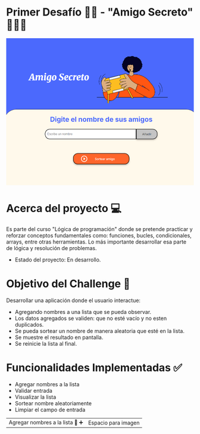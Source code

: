 ## <h1>  Primer Desafío 👩‍💻  - "Amigo Secreto" 🧑‍🤝‍🧑 </h1> 

![Amigo Secreto](./assets/ss1.png)

## <h1> Acerca del proyecto 💻 </h1> 

Es parte del curso "Lógica de programación" donde se pretende practicar y reforzar conceptos fundamentales como: funciones, bucles, condicionales, arrays, entre otras herramientas. Lo más importante desarrollar esa parte de lógica y resolución de problemas.

- Estado del proyecto: En desarrollo.

## <h1> Objetivo del Challenge 🎯 </h1> 
Desarrollar una aplicación donde el usuario interactue:
- Agregando nombres a una lista que se pueda observar.
- Los datos agregados se validen: que no esté vacío y no esten duplicados.
- Se pueda sortear un nombre de manera aleatoria que esté en la lista.
- Se muestre el resultado en pantalla.
- Se reinicie la lista al final.

## <h1> Funcionalidades Implementadas ✅ </h1> 
- Agregar nombres a la lista
- Validar entrada
- Visualizar la lista
- Sortear nombre aleatoriamente
- Limpiar el campo de entrada

<table>
  <tr>
    <td>Agregar nombres a la lista 📝 ➕ </td>
    <td>Espacio para imagen</td>
  </tr>
</table>



